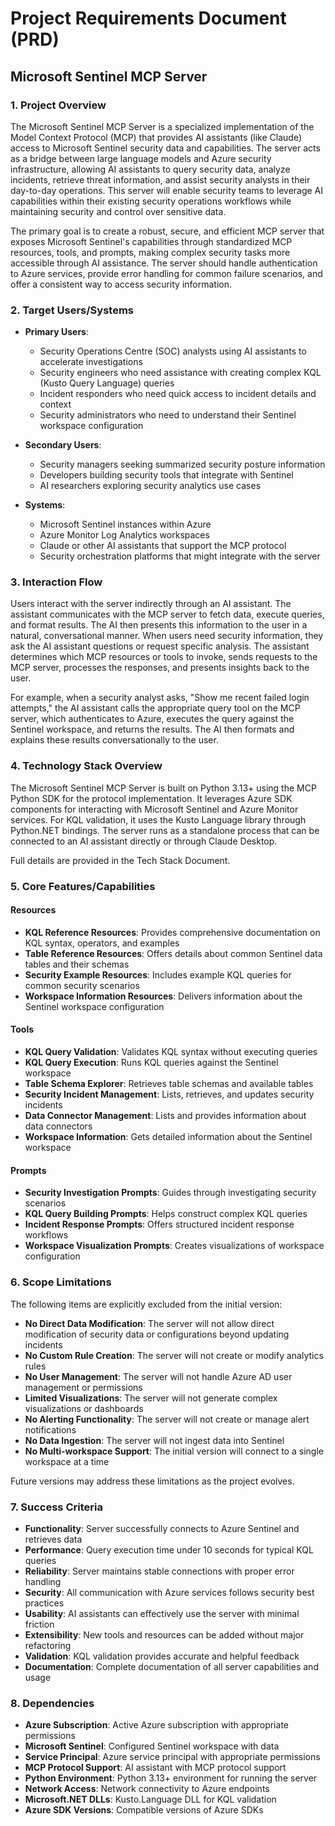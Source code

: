 # Project Requirements Document (PRD)
## Microsoft Sentinel MCP Server

### 1. Project Overview
The Microsoft Sentinel MCP Server is a specialized implementation of the Model Context Protocol (MCP) that provides AI assistants (like Claude) access to Microsoft Sentinel security data and capabilities. The server acts as a bridge between large language models and Azure security infrastructure, allowing AI assistants to query security data, analyze incidents, retrieve threat information, and assist security analysts in their day-to-day operations. This server will enable security teams to leverage AI capabilities within their existing security operations workflows while maintaining security and control over sensitive data.

The primary goal is to create a robust, secure, and efficient MCP server that exposes Microsoft Sentinel's capabilities through standardized MCP resources, tools, and prompts, making complex security tasks more accessible through AI assistance. The server should handle authentication to Azure services, provide error handling for common failure scenarios, and offer a consistent way to access security information.

### 2. Target Users/Systems
- **Primary Users**: 
  - Security Operations Centre (SOC) analysts using AI assistants to accelerate investigations
  - Security engineers who need assistance with creating complex KQL (Kusto Query Language) queries
  - Incident responders who need quick access to incident details and context
  - Security administrators who need to understand their Sentinel workspace configuration

- **Secondary Users**:
  - Security managers seeking summarized security posture information
  - Developers building security tools that integrate with Sentinel
  - AI researchers exploring security analytics use cases

- **Systems**:
  - Microsoft Sentinel instances within Azure
  - Azure Monitor Log Analytics workspaces
  - Claude or other AI assistants that support the MCP protocol
  - Security orchestration platforms that might integrate with the server

### 3. Interaction Flow
Users interact with the server indirectly through an AI assistant. The assistant communicates with the MCP server to fetch data, execute queries, and format results. The AI then presents this information to the user in a natural, conversational manner. When users need security information, they ask the AI assistant questions or request specific analysis. The assistant determines which MCP resources or tools to invoke, sends requests to the MCP server, processes the responses, and presents insights back to the user.

For example, when a security analyst asks, "Show me recent failed login attempts," the AI assistant calls the appropriate query tool on the MCP server, which authenticates to Azure, executes the query against the Sentinel workspace, and returns the results. The AI then formats and explains these results conversationally to the user.

### 4. Technology Stack Overview
The Microsoft Sentinel MCP Server is built on Python 3.13+ using the MCP Python SDK for the protocol implementation. It leverages Azure SDK components for interacting with Microsoft Sentinel and Azure Monitor services. For KQL validation, it uses the Kusto Language library through Python.NET bindings. The server runs as a standalone process that can be connected to an AI assistant directly or through Claude Desktop.

Full details are provided in the Tech Stack Document.

### 5. Core Features/Capabilities

#### Resources
- **KQL Reference Resources**: Provides comprehensive documentation on KQL syntax, operators, and examples
- **Table Reference Resources**: Offers details about common Sentinel data tables and their schemas
- **Security Example Resources**: Includes example KQL queries for common security scenarios
- **Workspace Information Resources**: Delivers information about the Sentinel workspace configuration

#### Tools
- **KQL Query Validation**: Validates KQL syntax without executing queries
- **KQL Query Execution**: Runs KQL queries against the Sentinel workspace
- **Table Schema Explorer**: Retrieves table schemas and available tables
- **Security Incident Management**: Lists, retrieves, and updates security incidents
- **Data Connector Management**: Lists and provides information about data connectors
- **Workspace Information**: Gets detailed information about the Sentinel workspace

#### Prompts
- **Security Investigation Prompts**: Guides through investigating security scenarios
- **KQL Query Building Prompts**: Helps construct complex KQL queries
- **Incident Response Prompts**: Offers structured incident response workflows
- **Workspace Visualization Prompts**: Creates visualizations of workspace configuration

### 6. Scope Limitations
The following items are explicitly excluded from the initial version:

- **No Direct Data Modification**: The server will not allow direct modification of security data or configurations beyond updating incidents
- **No Custom Rule Creation**: The server will not create or modify analytics rules
- **No User Management**: The server will not handle Azure AD user management or permissions
- **Limited Visualizations**: The server will not generate complex visualizations or dashboards
- **No Alerting Functionality**: The server will not create or manage alert notifications
- **No Data Ingestion**: The server will not ingest data into Sentinel
- **No Multi-workspace Support**: The initial version will connect to a single workspace at a time

Future versions may address these limitations as the project evolves.

### 7. Success Criteria
- **Functionality**: Server successfully connects to Azure Sentinel and retrieves data
- **Performance**: Query execution time under 10 seconds for typical KQL queries
- **Reliability**: Server maintains stable connections with proper error handling
- **Security**: All communication with Azure services follows security best practices
- **Usability**: AI assistants can effectively use the server with minimal friction
- **Extensibility**: New tools and resources can be added without major refactoring
- **Validation**: KQL validation provides accurate and helpful feedback
- **Documentation**: Complete documentation of all server capabilities and usage

### 8. Dependencies
- **Azure Subscription**: Active Azure subscription with appropriate permissions
- **Microsoft Sentinel**: Configured Sentinel workspace with data
- **Service Principal**: Azure service principal with appropriate permissions
- **MCP Protocol Support**: AI assistant with MCP protocol support
- **Python Environment**: Python 3.13+ environment for running the server
- **Network Access**: Network connectivity to Azure endpoints
- **Microsoft.NET DLLs**: Kusto.Language DLL for KQL validation
- **Azure SDK Versions**: Compatible versions of Azure SDKs
